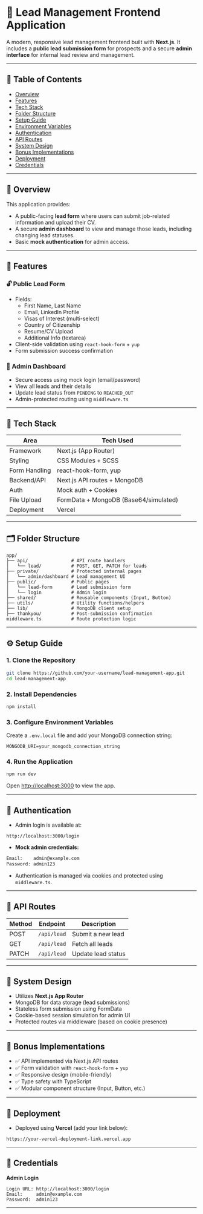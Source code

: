 # 🧩 Lead Management Frontend Application

A modern, responsive lead management frontend built with **Next.js**. It includes a **public lead submission form** for prospects and a secure **admin interface** for internal lead review and management.

---

## 📌 Table of Contents

- [Overview](#overview)
- [Features](#features)
- [Tech Stack](#tech-stack)
- [Folder Structure](#folder-structure)
- [Setup Guide](#setup-guide)
- [Environment Variables](#environment-variables)
- [Authentication](#authentication)
- [API Routes](#api-routes)
- [System Design](#system-design)
- [Bonus Implementations](#bonus-implementations)
- [Deployment](#deployment)
- [Credentials](#credentials)
---

## 📖 Overview

This application provides:
- A public-facing **lead form** where users can submit job-related information and upload their CV.
- A secure **admin dashboard** to view and manage those leads, including changing lead statuses.
- Basic **mock authentication** for admin access.

---

## 🚀 Features

### 🔓 Public Lead Form

- Fields:
  - First Name, Last Name
  - Email, LinkedIn Profile
  - Visas of Interest (multi-select)
  - Country of Citizenship
  - Resume/CV Upload
  - Additional Info (textarea)
- Client-side validation using `react-hook-form` + `yup`
- Form submission success confirmation

### 🔐 Admin Dashboard

- Secure access using mock login (email/password)
- View all leads and their details
- Update lead status from `PENDING` to `REACHED_OUT`
- Admin-protected routing using `middleware.ts`

---

## 🧪 Tech Stack

| Area            | Tech Used                            |
|-----------------|---------------------------------------|
| Framework       | Next.js (App Router)                  |
| Styling         | CSS Modules + SCSS                    |
| Form Handling   | react-hook-form, yup                  |
| Backend/API     | Next.js API routes + MongoDB          |
| Auth            | Mock auth + Cookies                   |
| File Upload     | FormData + MongoDB (Base64/simulated) |
| Deployment      | Vercel                                |

---

## 🗂 Folder Structure

```
app/
├── api/                # API route handlers
│   └── lead/           # POST, GET, PATCH for leads
├── private/            # Protected internal pages
│   └── admin/dashboard # Lead management UI
├── public/             # Public pages
│   └── lead-form       # Lead submission form
│   └── login           # Admin login
├── shared/             # Reusable components (Input, Button)
├── utils/              # Utility functions/helpers
├── lib/                # MongoDB client setup
├── thankyou/           # Post-submission confirmation
middleware.ts           # Route protection logic
```

---

## ⚙️ Setup Guide

### 1. Clone the Repository

```bash
git clone https://github.com/your-username/lead-management-app.git
cd lead-management-app
```

### 2. Install Dependencies

```bash
npm install
```

### 3. Configure Environment Variables

Create a `.env.local` file and add your MongoDB connection string:

```
MONGODB_URI=your_mongodb_connection_string
```

### 4. Run the Application

```bash
npm run dev
```

Open [http://localhost:3000](http://localhost:3000) to view the app.

---

## 🔐 Authentication

- Admin login is available at:

```
http://localhost:3000/login
```

- **Mock admin credentials:**

```bash
Email:    admin@example.com
Password: admin123
```

- Authentication is managed via cookies and protected using `middleware.ts`.

---

## 📡 API Routes

| Method | Endpoint       | Description                |
|--------|----------------|----------------------------|
| POST   | `/api/lead`    | Submit a new lead          |
| GET    | `/api/lead`    | Fetch all leads            |
| PATCH  | `/api/lead`    | Update lead status         |

---

## 🧱 System Design

- Utilizes **Next.js App Router**
- MongoDB for data storage (lead submissions)
- Stateless form submission using FormData
- Cookie-based session simulation for admin UI
- Protected routes via middleware (based on cookie presence)

---

## 💎 Bonus Implementations

- ✅ API implemented via Next.js API routes
- ✅ Form validation with `react-hook-form` + `yup`
- ✅ Responsive design (mobile-friendly)
- ✅ Type safety with TypeScript
- ✅ Modular component structure (Input, Button, etc.)

---

## 🚀 Deployment

- Deployed using **Vercel** (add your link below):

```
https://your-vercel-deployment-link.vercel.app
```

---

## 🧾 Credentials

**Admin Login**

```
Login URL: http://localhost:3000/login
Email:     admin@example.com
Password:  admin123
```

---
